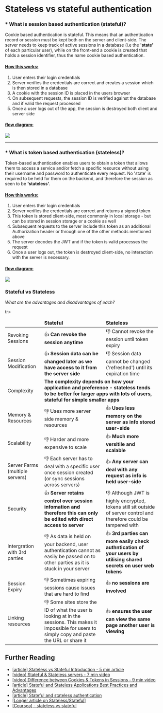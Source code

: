 # Stateless vs stateful authentication


### * What is session based authentication (stateful)?
Cookie based authentication is stateful. This means that an authentication record or session must be kept both on the server and client-side. The server needs to keep track of active sessions in a database (i.e the <b>'state'</b> of each particular user), while on the front-end a cookie is created that holds a session identifier, thus the name cookie based authentication. 

#### <u>How this works:</u>
1) User enters their login credentials
2) Server verifies the credentials are correct and creates a session which is then stored in a database
3) A cookie with the session ID is placed in the users browser
4)  On subsequent requests, the session ID is verified against the database and if valid the request processed
5)  Once a user logs out of the app, the session is destroyed both client and server side


#### <u>flow diagram:</u>
![](https://i.imgur.com/BcMfCld.png)






------------------------ 

### * What is token based authentication (stateless)?
Token-based authentication enables users to obtain a token that allows them to access a service and/or fetch a specific resource without using their username and password to authenticate every request. No 'state' is required to be held for them on the backend, and therefore the session as seen to be <b>'stateless'</b>.

#### <u>How this works:</u>
1)  User enters their login credentials
2) Server verifies the credentials are correct and returns a signed token
3)  This token is stored client-side, most commonly in local storage - but can be stored in session storage or a cookie as well
4)  Subsequent requests to the server include this token as an additional Authorization header or through one of the other methods mentioned above
5) The server decodes the JWT and if the token is valid processes the request
6)  Once a user logs out, the token is destroyed client-side, no interaction with the server is necessary.




#### <u>flow diagram:</u>
![](https://i.imgur.com/ERF2dSW.png)


### Stateful vs  Stateless
  
  <i>What are the advantages and disadvantages of each?</i>

<table>
<thead>
    <td></td>
    <td><b>Stateful</b></td>
    <td><b>Stateless</b></td>
</thead>
<tr>
<td>Revoking Sessions</td>
<td>👍 <b>Can revoke the session anytime</b></td>
    <td>👎 Cannot revoke the session until token expiry</td>
</tr>
<tr>
    <td>Session Modification</td>
    <td>👍 <b>Session data can be changed later as we have access to it from the server side</b></td>
    <td>👎 Session data cannot be changed ('refreshed') until its expiration time</td>
</tr>

<tr>
    <td>Complexity</td>
    <td colspan="2"><b>The complexity depends on how your application and preference - stateless tends to be better for larger apps with lots of users, stateful for simple smaller apps</b></td>
</tr>
<tr>    
    <td>Memory & Resources</td>
    <td>👎 Uses more server side memory & resources</td>
    <td>👍 <b>Uses less memory on the server as info stored user-side</b></td>   
</tr>
tr>
    <td>Scalability</td>
    <td>👎 Harder and more expensive to scale</td>
    <td>👍 <b>Much more versitile and scalable</b></td>   
</tr>
<tr>
    <td>Server Farms
    (multiple servers)</td>
    <td>👎 Each server has to deal with a specific user once session created (or sync sessions across servers)</td>     
    <td>👍<b> Any server can deal with any request as info is held user-side</b></td>     
</tr>
<tr>
    <td>Security</td>
    <td>👍 <b>Server retains control over session infomation and therefore this can only be edited with direct access to server</b></td>     
    <td>👎 Although JWT is highly encrypted, tokens still sit outside of server control and therefore could be tampered with</td>     
</tr>
<tr>
    <td>Intergration with 3rd parties</td>
    <td>👎 As data is held on your backend, user authentication cannot as easily be passed on to other parties as it is stuck in your server </td>     
    <td>👍 <b>3rd parties can more easily check authntication of your users by utilising shared secrets on user web tokens</b></td>     
</tr>
<tr>
    <td>Session Expiry</td>
    <td>👎 Sometimes expiring sessions cause issues that are hard to find</td>     
    <td>👍 <b>no sessions are involved</b></td>     
</tr>
<tr>
    <td>Linking resources</td>
    <td>👎 Some sites store the ID of what the user is looking at in the sessions. This makes it impossible for users to simply copy and paste the URL or share it</td>     
    <td>👍<b> ensures the user can view the same page another user is viewing</b></td>     
</tr>

</table>


  



## Further Reading
- [[article] Stateless vs Stateful Introduction - 5 min article](https://medium.com/@kennch/stateful-and-stateless-authentication-10aa3e3d4986 )
- [[video] Stateful & Stateless servers - 7 min video](https://www.youtube.com/watch?v=FmctmpybIKs)
- [[video] Difference between Cookies & Tokens in Sessions - 9 min video](https://www.youtube.com/watch?v=44c1t_cKylo)
- [[article] Stateful and Stateless Applications Best Practices and Advantages](https://www.xenonstack.com/insights/stateful-and-stateless-applications/)
- [[article] Stateful and stateless authentication](https://medium.com/@kennch/stateful-and-stateless-authentication-10aa3e3d4986)
- [[Longer article on Stateless/Stateful]](https://www.xenonstack.com/insights/stateful-and-stateless-applications)
- [[Coursea] - stateless vs stateful](https://www.coursera.org/lecture/cloud-services-java-spring-framework/load-balancing-stateless-vs-stateful-applications-Yxrt5)
